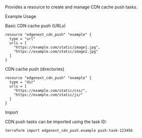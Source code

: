 Provides a resource to create and manage CDN cache push tasks.

Example Usage

Basic CDN cache push (URLs)

```hcl
resource "edgenext_cdn_push" "example" {
  type = "url"
  urls = [
    "https://example.com/static/image1.jpg",
    "https://example.com/static/image2.jpg"
  ]
}
```

CDN cache push (directories)

```hcl
resource "edgenext_cdn_push" "example" {
  type = "dir"
  urls = [
    "https://example.com/static/css/",
    "https://example.com/static/js/"
  ]
}
```

Import

CDN push tasks can be imported using the task ID:

```shell
terraform import edgenext_cdn_push.example push-task-123456
```
